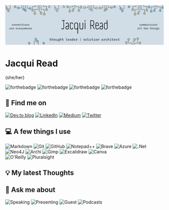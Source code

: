 <img src="assets/GeneralHeaderJacquiRead.png" alt="Jacqui Read: thought leader, solution architect, connections are everywhere, communicate all the things" />

# Jacqui Read
(she/her)

![forthebadge](https://forthebadge.com/images/badges/uses-badges.svg)  ![forthebadge](https://forthebadge.com/images/badges/made-with-markdown.svg) ![forthebadge](https://forthebadge.com/images/badges/makes-people-smile.svg) ![forthebadge](https://forthebadge.com/images/badges/no-ragrets.svg)

## 👋 Find me on
[![Dev.to blog](https://img.shields.io/badge/dev.to-0A0A0A?style=for-the-badge&logo=dev.to&logoColor=white)](https://dev.to/tekiegirl) [![LinkedIn](https://img.shields.io/badge/linkedin-%230077B5.svg?style=for-the-badge&logo=linkedin&logoColor=white)](https://www.linkedin.com/in/jacquelineread/) [![Medium](https://img.shields.io/badge/Medium-12100E?style=for-the-badge&logo=medium&logoColor=white)](https://medium.com/@tekiegirl) [![Twitter](https://img.shields.io/badge/tekiegirl-%231DA1F2.svg?style=for-the-badge&logo=Twitter&logoColor=white)](https://twitter.com/tekiegirl) 

## 💻 A few things I use
![Markdown](https://img.shields.io/badge/markdown-%23000000.svg?style=for-the-badge&logo=markdown&logoColor=white) ![Git](https://img.shields.io/badge/git-%23F05033.svg?style=for-the-badge&logo=git&logoColor=white) ![GitHub](https://img.shields.io/badge/github-%23121011.svg?style=for-the-badge&logo=github&logoColor=white) ![Notepad++](https://img.shields.io/badge/Notepad++-90E59A.svg?style=for-the-badge&logo=notepad%2B%2B&logoColor=black) ![Brave](https://img.shields.io/badge/Brave-FF1B2D?style=for-the-badge&logo=Brave&logoColor=white) 
![Azure](https://img.shields.io/badge/microsoft%20azure-0089D6?style=for-the-badge&logo=microsoft-azure&logoColor=white) ![.Net](https://img.shields.io/badge/.NET-512BD4?style=for-the-badge&logo=dotnet&logoColor=white) ![Neo4J](https://img.shields.io/badge/Neo4j-008CC1?style=for-the-badge&logo=neo4j&logoColor=white) 
![Archi](https://img.shields.io/badge/Archi-%2300C4CC.svg?color=white&style=for-the-badge&logo=data%3Aimage%2Fpng%3Bbase64%2CiVBORw0KGgoAAAANSUhEUgAAADIAAAAyCAYAAAAeP4ixAAANXElEQVR42tVaBVxbydZ%2F8rm7f2t1oV7kufuju1svtnV3d%2FcWrbtRoF6ou0EICSSE5EYgjgSKW5ci%2FzdnZtMLVDbt%2Bv39Tgsz586cP0fmzDn3W1%2Fkc%2FDggY4ajea0Vqu9ePTokW7f%2BqY9M2bM%2FNd0RepavdFVp8gqQbahHDmS%2B0lGRvrWZcuW%2Fcc3AcN3rly%2BNNaS57SfvWLHz8NTsXWvhBNnrfjByEdITLbBkutyX79%2BbQrj%2Fe7XEsHu3buDjEaTKk3taR41W4VOf3yIzoy27Tcj%2FrwdHf%2FwkI8NnpaBB8rCFrPZoj1w4MBPvjYA9uzZ%2FbZKpT6mN3mal2034K3fP0LX91MZpaHroDRsO2BB%2FAUHOgWn8XGidxjP%2FE050BmLm9XqzKR9%2B%2FZ2%2BMoABAcH%2F0Na6sOlBpO74thZOzp%2FqEDXDxh9mI5uRIOV7Gclth3KY0BcbF5JY2yOxtM573sM7MEkK%2FRGd7VCkbomLCz8n79UEOfPnxuZZ3Oak2%2B68IdJanQYpBBCEg3JYKRCt6FqRioGxIb4i250kccEz2AiJTqyd389XoVz15zItbqsySnJH7Etvv2FAti1a1cfvd5wX5Vd3PzRQi39ZWXhmYDdh6nRfXgmoyx0H0GkwfYjDsQnF6DrcA2N0Rzn6TasNSihpZC5GqRripsNBil9%2F%2F79%2Fp87gJiY6P9RKpW7DKbCpo27zfjfPyhaAVAzAJlcyB5M8B4jtegxKhs9Q7LZ%2FzpsP%2BpEfEohutEYI5rjPCMEMHqX1vAC%2Br8%2FKrA61sjMrahZpVId3L1r11ufGYC%2Fv%2F%2FfPHhwb7ZkdpUkXrSj6xCybdKC0IAA0Fp4HXqG5sAvTM%2FIwGn7sXzEX%2FKge6j4neaIh3i9oGgNAUjF1ybtdGQ%2Bd%2FysDZLZXfbo4f1Fv%2F3tb%2F%2F%2BjUAkJiYGW602%2FdW7Lnw4VYV3g9OEEwstkIkwITTPAPiFCuF7RUiMjOj1kYlT5IlCxF8uQc8I%2Bp3IyHn8wr2gvIA0tKasHbbXe2zPP07KQMpNJ6w2h%2Fn06dNDfRI%2BJCTk2yycdtVotde0ek%2Fz%2BCWZ6DJIhFMvCO4HIwiE1guAhBLCjzah92gzeo%2BxoPdYolxExRch%2Fspj%2BIkxmiMe4qV36F1ag9YS2iFfGiaDoTBOMkTMUyNT52nW6XLu7tu3z2%2FMmDEvDwjXrl2bWFhU0hB32Ix%2F%2F%2FU9dAl%2BKGK%2FVxPcmUkLHIQwIdIAARhj5oL3GZeHPuOt6DOB0Xgbok4WI%2F5qGfzYz2Isj%2FHkEi8HJQBJQjshObT2C8Ckcln%2Bi8m0ebcEp6u48datW3NeCoQld%2FslSyW0UjkWbdbhf373iOK9cOyhQhMCBPmBgZuJAGAhAELQiXb0neTg1GeyE9GJj3HyWjl6T3LK44yHeOkdoSUzrUVrkv94wYjIxnyGZHjnD48QMkeNNHUxLLYqGAyGxJcCYZnq%2Fsi9EkYvUEOheYy0rFL8foqGzgC2sGxObUHk0l9ZBsCE7zfFhX5T3YzyEZ1UhpPXK9FnSr4Ym%2BImHhkQaY80JIMRmuFmliWCyggVLt0ugN5SiaVbdVjMyKDXvxpI1H4jy5EeMLtMxaoYEyyOWiRcKkDAaOaQwpy8IEgAEkSA4ACYoNPy0X96AaNC9J9RhJhTFUi4UY2%2B04tojOaIh4ESgPpMIu20ByN8pk%2BoFtFH7bC567A3wY4u5C8sX1uyLccHIAdMzB7JwdO4SXUZrkbi5QJI1lpsPeREtwiJO2ufsZ%2BA4FoQGug%2FrYALP2CmBwNmFTMqQczpKiTcrEE%2F9jON0RzxECDSGL1L2mkNpkOohAWRNmhM1biZ%2BhjfH6OhdIeZWBqXbcl2vY9ABrWOUpnoOEyDwXONuKMsh8ZYg%2BlbWe40RpiTAEFaKBQAmMADZz%2BG%2F5xSDJxbhtgzNUi8VYcBc8pojM8NZDzES%2B9wMMwUaa3uY%2FMwaoUdadoqKHVVmLjGgreGUljOFI7%2FAXN8JptPQKIPmIU2PiQHF75BcZ5CZPdwI6ZvcUJjrsM9dTV%2BPNfdCkQxE5KBYML6zytHwPwK%2BC%2BoROy5OiTefoKB8ytpjOYYQAJEYIqfgek91YWL9ypgtNdj1Z58%2BJGJsT1pbwoy4rBUctmWRBp8BPIBNyuKGpRKyA4%2B2sSjTE9mUtvjS2AvbMDBlEp8fy7TBIGYSyAqELCwCoGLqhG4uAZx558g8c7H8Gc%2F0xjNEY8%2F46V3AmZ7EJlYDhtb60gKC9MTbbQH7UVnDO0tDks5gvkI5KDFe26QSil6UEgUJ%2FZo4eBe5%2FafXYCUhzXQ2xqw%2FlgVes0VIAhA0NI6BC2rR9zFBiTdfYqApfU0RnOcp9eccizcWwmNpQF3M%2Bvwq8WFzN%2BctLbs%2BBES7U0yeM2LZGNAJN%2BACP%2BQzYpHqgiKVBYKteScFGK5c%2FtN82D0lnI8yvkYmeanmBhXh36L6%2FC95U%2FwvRUN2JHciKR7TQha3sDHBrK5UdtqkaZvQIaxAbN2VKA7W4M7%2FxTu%2BLQH7SVHMCYDyUIykWxLfQci%2BwctIs4NblYUXQSQqW6yb4pEwomZ%2FS85VAfJ2YTrqkb8fN1TBK1qwv7rzUhRtsB%2FZRN%2BuPopzj5qhCW%2FCRsS6hG4sIL7FK0hfMXtjWB8L9pTnCteP1Fzk18a5SsQ%2BSRni8hA%2BnAgNjIr7qADWBglp%2FVn0SmAOTaZjT8zp0PXG2HztEBpaoH3MblaYC1qQdL9Rqapes5L79C7tAatJcKxk%2Fbg4V0GouMZsgzE6AuQXBmI19HDBRCy3TZAZnqBlHOhgpbU4nsMSBAzqSGxzWj%2FbDvfjMAVT4mH8wrHL4eIYC8BEv5lAJnxYiCBzB9Cdz8PJOpiMwKWvwaQ0Z8rkE8xrVltTIs5dT0S7zVyM0qTZNOSnC3IK2zBOeYj3yfTWvKFm9bLnN34Umcnhw1cUIH1J%2BvIkUlY7tiyszdzZ%2F%2F%2BqqdIYiBzC5qwOYlp5eXOTn80OYkUUYvLJIC8afgNbRt%2BKdZ7wy%2BFzllx5cgwNUChb6DQSiGWmc%2BLw6%2F%2FkjoM21KLVF0DVOYGzNn5ovBrFeE3wvfw6%2BuBSBcoOeOl03eSkx9id9V10Fg%2BxqK9lfyQkw%2FEWkavPhDn76lEFnv3hQfi6Dc%2FEH1OUfwmWnE4pYynFVGJTPjZIkXxF3mW8Jf2KcoinqKwuZenKIeSWYoy4cUpirhkKeUU5c2SRi03L0rkVu52Q7LXU4LHEj2n7CszPc8njfO9SWM9HZhy0siz4NYZsBt9prmQfL8Ckq0ey3e50dP3pNH3NP6tIRpMXG3hqTWl2CErRMrtzblEBlzw5mn8ZDmND1vlgCK7itPYFWa8TWn8sNdO4wmI0Xux4peZ743WsMtNCbSman7Z6RD6oouV87UvVsQrbomyg9OatHbHMAlLYuzQmatx9X4J%2BodnkTZe62IlX3VZ5WLPSRtdM%2Bm6ya%2BdPX256pJ2CBC%2F1nqvulXoS7%2FLV13v3V2%2Bt7%2FoqhuWjV0nHbAyGWKO5JFMvl91I%2FdLWLJFB725kl34C5mzU%2FH55cWHPp9WfEhsX3xwtSs%2BUCWlffFB16b4MDBMjRsPPdAaKzB3nQaLtmS%2FEgiVgw443DVUcqHSCy%2FByOUglVwOag1mdPtykE2YGyMKp9EJohzU61XloNEyCG9tSzi4fJmivsu4xVnI0D6GMbfy1eWgK1euRDhdRXV74y34%2F9%2FdFwW6QXKBTqQtryrQWSDMTYAik5ELdNZ2BTpRz6J3aQ2vObUv0HVtVaD779%2Fcx44jZrjzPU9u3Lgx5VNaBzvfYV2kszmm4sa5a7UMiFwylcHIZkYHliiZSu1LpkQ%2BlkxzZHMiTbygZDpluQbZkqcpK0tzibX5Or5Ga%2FngL6xWq%2Fr2o3yMmpPJitgymGc%2BM%2BL5IrbfsyI2kQmRx9sVsWmea0Cu%2Bb6siE17Dp2hxvX7brCCevaxY8d%2B96adhb%2B4ffvmBKPZkU8dpYGjlOjSyme6tWkrtNJQ6GdpK1CYTYff8HScvuSA0ez03L93Z3qHDh3%2B%2BjP3STZt2vjvCkXaFslc0BDLwuB%2F%2F1HRrlOVKWuIQMlNnddu9NDa2%2FZbYDAXNqanK2IiIyP%2F63PvXMXGxnZhke2q1lDSNHmFjtTfBlA3ufXmJbn1Jo8Jnhe03sYt0SIzp5i1DnS34%2BLi%2FL7wZmhCQkJwHrPZa%2FfczIaz8E6wgoFq3wwlat8MJcFl4YneG6TAoKmZ7MxyUzNHOnOGmjlf7kNtuZkGk7M4KcUJv2EKijBk3wwU0Sft6YOftKc%2FEK1pmvO2p7sOVvCPCSSTi7XXHiz86U9%2F5nN77QtolMb8l0KRvlMyFzVu2GXC%2F4kPBkTs934wcJ4%2BGKAxQXS4rYqRmB94mpTKjIMs5P9f%2B3W%2FSkC99Xr9A3W2p2ncokx0fvYJh6nNJxzhc9VIzypqliRj%2Bs6dOwd%2B6%2Bv6nDt3dnhunsOUctOB349Lw5a9EuvOWvGLiFRcuOaAJc%2BRl5x8MVx8FPA1fyIiIv6BtZQXG0yuykzdY2ZCFdBLrpp0RerKKVOm%2FPO3vmkP677%2Bv1qtPsQonn0J9O4XudefAGEIQa29uTNmAAAAAElFTkSuQmCC) ![Gimp](https://img.shields.io/badge/gimp-5C5543?style=for-the-badge&logo=gimp&logoColor=white) ![Excalidraw](https://img.shields.io/badge/Excalidraw-%2300C4CC.svg?color=white&style=for-the-badge&logo=data%3Aimage%2Fpng%3Bbase64%2CiVBORw0KGgoAAAANSUhEUgAAADIAAAAyCAAAAAA7VNdtAAAACXBIWXMAAC4jAAAuIwF4pT92AAACb0lEQVRIx5XWy0uUURjH8f6GaJ8RFLRsk7UzWrjLlYUbtVx2VdHSwfCGCXbRHO8aVGBRY5TgpTJDkshIU0zzhqbjbca5Oo7OOO%2F5tphpEho5z5zN%2B3vOywfe51m85xwg9nIH2G8diLmr3l8u9MZFQk0Vm4s3nXGQ7eJ3CqzpK2LiMc0AMJc8LST2%2FA0wZoMwm%2FhFRJYuuYD%2BrifAbGKPEpCMMYCep60AtrQ5ASlzARjLCmDLZAhIm21P0TsBuHSkx7pn2lUGDL3SkYmf%2F3L3JKg8t45YP0Sjr8iA5ZfaXjz10fh6DGhza4mR%2FTd5c0JgM%2Bsn5koORZJlCKif1xN%2FwnrkC7OCsJ6n9ISqkfDz2SDQOIyAjIZH5EwNwFpqUEICJz0Aj%2FuAxrdICDUbdodrJMkPG0eKRGT8Ru6VwvYL3UBrTaaEbBbsAvbTPrAnLZ0ICIg7RykVrO0A6rqMM14BwXLnrCk7wQ22cz5ynRICOTxqB5p7oXpZRu45jjnwfT7vhxfTMnK3sQWcRweAwREZKT%2B0CmsHvcDUJxm5VQO0HDaA9U4R8Ry3gj0jHWCnVUQsFYD5RzkATRLiPzUHa3lGMwBVEtJVoKB%2BigcA1G7rSTBlClZKFKUAtNv15Nt1BRW%2FIdxL%2F7yeXB2F%2BQagEoBfX7VkITMExQ7gIQArb7SkZRgmLURJsE5LnhsYJj%2Bg8sMbDYIh8%2F0jgLoYrsxKQAoDACpyRpT69CSUsrin6q4M6QnWtJloHqrdlfSCI2s8ksbN%2F4vYF5KtkvCBP1Md4%2F%2B6z7Un2NAHLJTtICYYHZ1q%2BvYWcRAYuH%2FNQ3yEVf8%2BL%2F4AV4BU8k2caJcAAAAASUVORK5CYII%3D) ![Canva](https://img.shields.io/badge/Canva-%2300C4CC.svg?&style=for-the-badge&logo=Canva&logoColor=white)  
![O'Reilly](https://img.shields.io/badge/O'Reilly-%2300C4CC.svg?color=white&style=for-the-badge&logo=data%3Aimage%2Fpng%3Bbase64%2CiVBORw0KGgoAAAANSUhEUgAAADkAAAAyCAYAAADm33NGAAAACXBIWXMAAC4jAAAuIwF4pT92AAAFb0lEQVRo3u3aa4xcZRkH8N85s7uFXoTCErE2re2Cpd09uwYoEiReMFVjQkjAIDFBWkOMfiVcYrxEUPmgGD9posQbYrxiAG8k9YPFVMNl02Wm0C7tgpdySShZwGov687hwzska51555zZmdnE9Enmy3mf93nnf5778x5O0f8HJb0SvJvkLCop85vIewliinSAwTGO9xRkjYtxOcaxDoMYEg6ew19RrbNrgmo3ztzP0Byfx%2FtwGmbxi4zvdAVkjRVYn3MLtpcUVMe3c76e8FzGsbLn72VNziTObbI8ifdnvNoxyBo3YTuy7libuzO%2BVXTDEwyn7MNwK56cv4xzWSmQUyQDXJizE6t74FqHErYNMH1BGx%2BucSc%2BU0DmdRk%2FS4ucPslghe%2FlPN4jgLA2Z98c3zwReflVBnBpQZnXQVrAuZcP8UTDPPtBn55m6vcBTDNKcUZBWee0BVkjm%2BMpbO5zahtfy%2FRTvLUJwnm8XERIziFavy1Ps%2Bo4D2FNwT8230gXu7A7YabOsYQVCZtzrsDWxost4iYb55mcYc1IiMZgjPkaD2NbARk%2FaBl4plhZCVFvpICgl3E37s94JMZ4gMFjvAdX4xNYVkB%2BFZdl%2FGvBg%2BUJNWyM7Pt5xkebgpwkHeLHbzhtG%2FoRbsw40UHeWJXyYMJ7C7B%2FLePWhQ%2BmOf0Ee7CpCf%2FOOldONCqgpIkfflAw0xi9hB0Zv%2B1CpbRDqFAG2rBuy%2FjDwgd%2Fo%2FJPrs9DpXUGXsTOjAdbVjxV0iRopRI57GiFkS280K0o8yQjdabbnHu4zoYJjjTZn9RDZZK3CscLEd%2FV5qAXczZ2EyCMMtPIfccjbMMpH2uxP88iBUS6wGxW45o2LcvHx4NJdJ0yHk%2B4sc35n%2B1E9kJNvrPRPbSib4yFkq5nNMa9wq9V3ltX4wMdg8y5PcL3bMJtfWpwv4hXIix3dQRyMuSdSyJ83x0LPWHPaSz458MRlk1V3lIa5FDcF%2Bspv%2BxnTZfypchyJeUdnZjrFbGIOhrCe99oNHQ7r7YCmXNBJyDPj%2FD8ZCmGTzn3RZbPKwWyGmYjb4rw%2FGmJJmyPRpbXlQKZhHJqMMLz9BJp8tnI8sqy5lqJ1Y15PJz3jCqtfZIwRCsFst7oBVuZzSpLQzFt%2FbssyDnxVmlkKRDOsz6yfKQUyMbM80jEXN%2B9RIEnVpwc6iSFHIwwXLtE5npV5AUc7ATkrogmN1TZ0E90NUY1n4zDfM7%2B0iAHeCBmOWmYyfQzfXwusjxXDyPSciA3cxh7I4d%2Bqo9aXJPwoQjLzAT%2F6KjVSrgjVkbVThok9ZBuxpltWrGyQey%2FJgP78OYI%2F%2BUZu3uoxatwf4Tlhaz4HPh%2FNZmFu71ft%2BG%2Fd1%2FJaqMEwBH8sI2vfmWx4w8ngknGmuO3%2FYdHq%2FFE3QnAdcJ4M3bH8UrCTxcN8qKgzY%2B02bMl4bG9XUore0PS36%2F5kHihFndkBe9AoiAbD36D37XZd07OMzXuqHVY2%2B5huMZX83C1cHob9u%2BPx321WOA5yXyWC1odKlZm%2BvJK7txQ4LpgDysGwj3%2FzeIz3jfo%2BTqbJ3itqyBhivWVMIYYLiHvj%2FgzZhJm8%2BDfgzi70c2%2FSxjpF6XnUy4Z5blF1sGtqUqWdP6lRj24kkSxq7qTaRYXZzyzWL%2BPHj5OLQ2R9ECHsisdAqzVubAbABX5A6P8fVn4yuOBPlU8v6pz6UT47qdbbVtxqnJDEoJGLxrpAwlfGOswF3YNZAPoqpQP5%2BECdrAL%2F%2BFowidz7ss42qMGfFGVynZcj7djbYmthzCdcM8Y9%2FRhyrA4OkhylLNyVidsTdias6WRes4WqpRZPInHkpCWDi9j9vwFHzycolPUnl4HqOBJYZg2pwYAAAAASUVORK5CYII%3D) ![Pluralsight](https://img.shields.io/badge/Pluralsight-F15B2A?style=for-the-badge&logo=Pluralsight&logoColor=white) 

## 💡 My latest Thoughts
<!-- BLOG-POST-LIST:START --><!-- BLOG-POST-LIST:END -->

## 💬 Ask me about
![Speaking](https://img.shields.io/badge/Speaking-%23F05033.svg?color=green&style=for-the-badge&logo=data%3Aimage%2Fpng%3Bbase64%2CiVBORw0KGgoAAAANSUhEUgAAADIAAAAyCAYAAAAeP4ixAAAACXBIWXMAAA7EAAAOxAGVKw4bAAACP0lEQVRo3u2Zv08UURDHP%2BBp%2FBE8kZgQNYoEiQmNDQaMoaK5jkYSKiVWVphoJckVVHb8B1YUFhASKa8QAj0VJAaNFphLjPJTdIMnZ8FsGB%2B7m0P3wlszk0yy773Zfd%2FPvrc7t3NgZlYXa6gx7jTQJMdfgKoaOw9sqXYOaE5R4zYQ%2FMsFWoEXwIoID31RwBqAWekbl3OuA2UnPg1fES2tR4UYlLscd%2BEeoFO1v8l5j%2BsAoX1LtNVk94G9hIvNAScl9jXwCxiT9uWIFUzb90Rjol0CNtVJa8AToO0Yn%2BM20bCmdG2K1lgrquB12T6%2BWKdoCvUVk4IXVOBzD9%2Byo0rfvB5odAL1a3POQ5BZdXwxCUTnlcBDkCAuBzb%2BL5ndQAzEQAzEQAzEQAzEQAzEQAzEFxBdQcx7qDcfo%2FUQSFkdFzwEKcRoPWQjHFQpAqDPI4g%2B0RTqG4krNgCcA94CV6RdAV4C08DXFEX9AJbc7eHo6gLOAC3AAPCI%2FQI5wCpwC9hJmuQu8J36lj2r7Jd2chHzn%2BCgOB7lO0BvrXfsDvWv4VaBpxFz3yO5Kt991OU%2FBQwDM8BHYBf4mYJXlLBt4Jozbz9%2FFqw%2FiIaHoskbuwB8VmJLEQ91OLbqe%2F4acraMrjPfVv2VLCTjSWcLPZD%2Bsw7kVd9BmoB3DswzGXuv%2BoeysCo3gE%2FOCpTk2dD%2FkGXCOpwViPLBrMA0A1MJIBvAzSz9Gh9ISMSlrH1a5CT5LTsgb7L8vdQPTACvgHbMzMz%2B2n4DYvg7xECgvFMAAAAASUVORK5CYII%3D) ![Presenting](https://img.shields.io/badge/Presenting-%23F05033.svg?color=blue&style=for-the-badge&logo=data%3Aimage%2Fpng%3Bbase64%2CiVBORw0KGgoAAAANSUhEUgAAADIAAAAyCAYAAAAeP4ixAAAACXBIWXMAAA3XAAAN1wFCKJt4AAACX0lEQVRo3u2aP2gTURjAf9%2FdtbkUaQItVqG0QUG3qoVW0EEFawcrLiq6u3R2dnAsdJGCo0On1sHBQRBaFIsIBXHQwaWbKNZ%2FlGrjH5LPIV%2BlhJBEzZn3wj14vNzL5d73y%2Ff33h0k3%2BaBuaQXif4DyH7gY9KLBHRIq9bIKHAB6G7hGgVgAJht4TW%2FAwvAi%2B0J%2Bf1BpFdV39hh0XEF9ADfgiDYWy6Xf1R%2FOQ4ocNYDS7pisg7V8xH1yDWklo98sfEcMOw4wNFGLnDXNOJDn6%2Bpmh3tInAHOCEiz11Sg6oeBh4DE8BSo4S4HQW2VHXTMZPa2hF%2BOzMhpiA%2BgLwElkVkzedaC2ANOK2q3mtkCFgUkV7fQY4Al1T1QOrsKUgKkoKkIClIh4F8tXGjmRLF5fZKRPKquuG1RrLZrKjqZBiGXV6DFIvFUWCxVCqNdYqzh2nUSkHaeIf43saTuLeZPWnjp2Z%2FcB93dxgXagksdWDGgb4W%2FIuzwCZwowXXWgeetcscngD3vHX2KIpC4BCwC8gDI3Eci1%2BhMAi6gKc17Hs5k8l4FSmPmeDTwJj1azY3ksSCSal6D%2FDW%2BrrNDQC7RaRfVT%2F74iPTNi4ZVB54CASqetUXs5oAysDNGlHrNvATOO46xKCZ0moQBN3VICLSQ%2BXZ%2BGsR6XOSwMLtipUPhTp55KAlyAe5XM7JcDxjUWmqiYR42c697hrElAk28weZ%2FRZQAk65AjFs5rQShmHULIiIxFY3vbPI1sb7zYrgq%2Bbgg39Ra%2B2zrZ1HcRy3NeMXqLyLdabOOY1ePDsPfBCR%2Fn8R5BductuN4tAG%2FQAAAABJRU5ErkJggg%3D%3D) ![Guest](https://img.shields.io/badge/Guest%20Blogs%20%26%20Articles-%23F05033.svg?style=for-the-badge&logo=data%3Aimage%2Fpng%3Bbase64%2CiVBORw0KGgoAAAANSUhEUgAAADIAAAAyCAYAAAAeP4ixAAAACXBIWXMAAAsTAAALEwEAmpwYAAACg0lEQVRo3u2ZMWsUQRTHf4ompXfd5S52sVZsQoS7q4IidsEPESRC0CKCfgXNJxA%2FgdrogZWSTmMnZPeidgnaqSEauejZzMLjMbuzeu7OTMgfttjb2dn33ze%2FeTtzEJ7OAOvADnAIJMAqcJKI1DaBjy3HE2AqFhNDFfxInT8N3UxLZWIfWDTXblvMnA7VxJYy0VdtboZupg2kykQvp%2B2NUIeZjYk1xz3LoU0ALZWJ7DgArjru1Zl57GtqtjHxTpz%2FBK45%2BtDMrPquExkTTWBTmXFl5pZon%2FhkYh%2FoiusN4I0aZlccfY5EvalFMyVnp4bKTBEzi6LdTih1QqoJvHUw0zf9ZG3W68hE8hcmpJk8ZnrKRGI%2BNL0x4VIDeK2G2ZoysQ10QmCijJnNnK%2Fh1LysWj8A%2BxP011R1JhtOrRCZKJJmIjXPqZWJ3oR9di1MtKvOxP82YctEVEzY6kRS9XCqi4lW1Uykx0y4MzGsutgdGSa2KjZxJJgYVs3EpB%2BAx0z4WhT9q4nomLANp5nYmOj6YCKNnQmAQexMYBbxh%2BKhX4H5mJjIdN2yNv4GXIqBCamH2P8t2gMWJshEUnXF1vokHt4HPqrMzIfKhNR58fAP5rezyoyLGW9MSN3FvgU5a4zJzCyUXBR18KCXIgi9cdxRZvbUBFD7RkHRjt4vE8QPYNrSZjaHGe9MSC2JQAYF7WzM1LoocumRCGalxNQ6stSbbV%2FDSWpXBDSnrk0bZh4A7%2FG0oVxGF9VbxZhZAZ4D33OCHxuunvmYYrVOAZfF%2BZSZ%2B88V3PPZcDQAXgBfCEQbBW98DPwGXgH3gAvACQLVgSX4XTMBLJmpOQrdN7VjA7hjmIlOfwBfhMw2ni2YkAAAAABJRU5ErkJggg%3D%3D) ![Podcasts](https://img.shields.io/badge/Podcasts-%23F05033.svg?color=yellow&style=for-the-badge&logo=data%3Aimage%2Fpng%3Bbase64%2CiVBORw0KGgoAAAANSUhEUgAAADIAAAAyCAYAAAAeP4ixAAAACXBIWXMAAA7EAAAOxAGVKw4bAAADJklEQVRo3u2aTUgVURTHf2nWe5WRL7GEgpS0tEWSiwIJbCEIudGFBW6MQnLRwjYtauei2rkKBBdRSOSqFhZIgkiBi7CPTavKj11%2BBC%2B0QNMWHmE43pk3X76ZZP5w4N2Zc%2F73%2FN%2Fce%2Bfe8x6Ej%2F3AdeAFMAOsiM3ItRvAAWKOW8ACsJ7DFsQ3dtgHvHIhQNtreYKxwB5gzIeITRsTjsjRZ5PgS6ADOCfWIddMvn1RizgLrKmkfgCXHGIaxccasyZckWFQJbQE1LmIqxNfa%2BxgVCL2Assqmbse4u%2Bp2GXhzDsaDMMj4yE%2BYxiWDX6TKQggpEa1PwOLHuIXJcaJMy9CdOyqD47VsPIpYIcgEZIISYQkQnaWkDKgHiiKMMciyaHMr5BGYAp4D3wAiiMQUQx8lBymJCfPQu4Aafl8BmiNQEgrUCuf05KTZyG6QJCOQEjaUNjwLGRatU%2Bo9nfDhq%2FI49ivzcGp%2B5zxI2RetStVe9JQgGj3IKTd8I1P5uhz3s9j7VRnBdO3Map8pl2eSTLCZ40dNfhpn04%2FQqoMRQJ9rm4x%2BEwAR3Is6ROGuBbDcVj7nPQ72b65qHaMGDqcA24D5Ra%2FcqBH7mn%2FERfVma9BVo1eRfYLKFU%2BR4FZ7OtWf8Ts7s8KhxWl0pfVrzeIkONs1G2thP0Gv2pZcbwW56aAUwa%2BfuW3AhwLupYPGBJoNvgdBoY8iBiSGI1mg%2B9AGC%2BlciCriH%2FKUzDhPPBEigs6oUXgKXDBJrZauK0xWTXXAqHLZmzXulj56sWqXFRlTHOtK%2BztwjNDJ1mgLQTuNsNTX5c%2Bt2Xf89ZhvFf44KxwmFfvtnN%2FVwyM23S8KkldBlIOHCnxeS4xJq5xr8eGXT7EpIBHwDUHn7%2FAJ%2BALG8XqzZ1rjewOCh1iHwPd8u7JC66w9eeBIDYHXI3qGHoIuG8zUd1aFnggXJHjoCyTbxzGvZ5Po8BNiY0lUsBF2SBqAT1yL81%2FhBKDkJKkrpUISYREg90hclWq1ci0rJ6W98YmfstxOhYoBIYDvBCHc2xZ8oamELYnTXGYI0sx4QgFD9n6Lwg3tiyxgfEPkyKzLL9zXmAAAAAASUVORK5CYII%3D) 